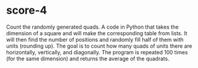 # score-4
Count the randomly generated quads.
Α code in Python that takes the dimension of a square and will make the corresponding table from lists. 
It will then find the number of positions and randomly fill half of them with units (rounding up). 
The goal is to count how many quads of units there are horizontally, vertically, and diagonally. 
The program is repeated 100 times (for the same dimension) and returns the average of the quadrats.
